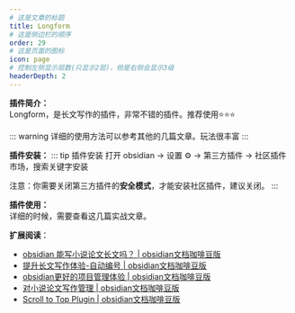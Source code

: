 ```yaml
---
# 这是文章的标题
title: Longform
# 这是侧边栏的顺序
order: 29
# 这是页面的图标
icon: page
# 控制左侧显示层数(只显示2层)，但是右侧会显示3级
headerDepth: 2
---
```

**插件简介：**  
Longform，是长文写作的插件，非常不错的插件。推荐使用⭐️⭐️⭐️

::: warning
详细的使用方法可以参考其他的几篇文章。玩法很丰富
:::

**插件安装：**
::: tip 插件安装
打开 obsidian → 设置 ⚙️ → 第三方插件 → 社区插件市场，搜索关键字安装

注意：你需要关闭第三方插件的**安全模式**，才能安装社区插件，建议关闭。
:::

**插件使用：**  
详细的时候，需要查看这几篇实战文章。


**扩展阅读**：
- [obsidian 能写小说论文长文吗？ | obsidian文档咖啡豆版](https://obsidian.vip/zh/best-practices/obsidian-Longform.html)
- [提升长文写作体验-自动编号 | obsidian文档咖啡豆版](https://obsidian.vip/zh/best-practices/obsidian-Number-Headings.html)
- [obsidian更好的项目管理体验 | obsidian文档咖啡豆版](https://obsidian.vip/zh/best-practices/Obsidian-Plugins-Project.html)
- [对小说论文写作管理 | obsidian文档咖啡豆版](https://obsidian.vip/zh/best-practices/obsidian-project-longform.html)
- [Scroll to Top Plugin | obsidian文档咖啡豆版](https://obsidian.vip/zh/community-plugins/Scroll-to-Top-Plugin.html)





